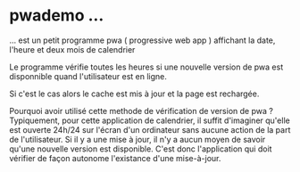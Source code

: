 # pwademo ...
... est un petit programme pwa ( progressive web app ) affichant la date, l'heure et deux mois de calendrier

Le programme vérifie toutes les heures si une nouvelle version de pwa est disponnible quand l'utilisateur est en ligne.

Si c'est le cas alors le cache est mis à jour et la page est rechargée.


Pourquoi avoir utilisé cette methode de vérification de version de pwa ? 
Typiquement, pour cette application de calendrier, il suffit d'imaginer qu'elle est ouverte 24h/24 sur l'écran
d'un ordinateur sans aucune action de la part de l'utilisateur.
Si il y a une mise à jour, il n'y a aucun moyen de savoir qu'une nouvelle version est disponible.
C'est donc l'application qui doit vérifier de façon autonome l'existance d'une mise-à-jour.
